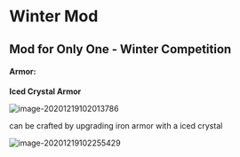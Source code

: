 # Winter Mod 

## Mod for Only One - Winter Competition

#### Armor:

**Iced Crystal Armor**

![image-20201219102013786](C:\Users\Mori\AppData\Roaming\Typora\typora-user-images\image-20201219102013786.png)

can be crafted by upgrading iron armor with a iced crystal

![image-20201219102255429](C:\Users\Mori\AppData\Roaming\Typora\typora-user-images\image-20201219102255429.png)

